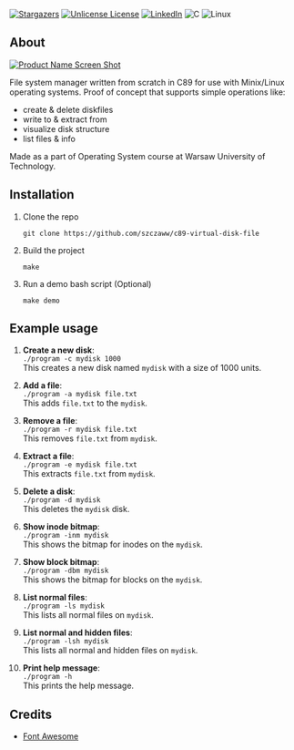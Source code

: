 <a id="readme-top"></a>

<!-- PROJECT SHIELDS -->
[![Stargazers][stars-shield]][stars-url]
[![Unlicense License][license-shield]][license-url]
[![LinkedIn][linkedin-shield]][linkedin-url]
![C](https://img.shields.io/badge/c-%2300599C.svg?style=for-the-badge&logo=c&logoColor=white)
![Linux](https://img.shields.io/badge/Linux-FCC624?style=for-the-badge&logo=linux&logoColor=black)


<!-- ABOUT THE PROJECT -->
## About

[![Product Name Screen Shot][product-screenshot]](https://example.com)

File system manager written from scratch in C89 for use with Minix/Linux operating systems. Proof of concept that supports simple operations like:
- create & delete diskfiles
- write to & extract from
- visualize disk structure
- list files & info

Made as a part of Operating System course at Warsaw University of Technology.

## Installation

1. Clone the repo
   ```
   git clone https://github.com/szczaww/c89-virtual-disk-file
   ```
2. Build the project
   ```
   make
   ```
3. Run a demo bash script (Optional) 
   ```
   make demo
   ```

<!-- USAGE EXAMPLES -->
## Example usage

1. **Create a new disk**:  
   `./program -c mydisk 1000`  
   This creates a new disk named `mydisk` with a size of 1000 units.

2. **Add a file**:  
   `./program -a mydisk file.txt`  
   This adds `file.txt` to the `mydisk`.

3. **Remove a file**:  
   `./program -r mydisk file.txt`  
   This removes `file.txt` from `mydisk`.

4. **Extract a file**:  
   `./program -e mydisk file.txt`  
   This extracts `file.txt` from `mydisk`.

5. **Delete a disk**:  
   `./program -d mydisk`  
   This deletes the `mydisk` disk.

6. **Show inode bitmap**:  
   `./program -inm mydisk`  
   This shows the bitmap for inodes on the `mydisk`.

7. **Show block bitmap**:  
   `./program -dbm mydisk`  
   This shows the bitmap for blocks on the `mydisk`.

8. **List normal files**:  
   `./program -ls mydisk`  
   This lists all normal files on `mydisk`.

9. **List normal and hidden files**:  
   `./program -lsh mydisk`  
   This lists all normal and hidden files on `mydisk`.

10. **Print help message**:  
    `./program -h`  
    This prints the help message.

<!-- ACKNOWLEDGMENTS -->
## Credits

* [Font Awesome](https://fontawesome.com)


<!-- MARKDOWN LINKS & IMAGES -->
[stars-shield]: https://img.shields.io/github/stars/othneildrew/Best-README-Template.svg?style=for-the-badge
[stars-url]: https://github.com/othneildrew/Best-README-Template/stargazers
[license-shield]: https://img.shields.io/github/license/othneildrew/Best-README-Template.svg?style=for-the-badge
[license-url]: https://github.com/othneildrew/Best-README-Template/blob/master/LICENSE.txt
[linkedin-shield]: https://img.shields.io/badge/-LinkedIn-black.svg?style=for-the-badge&logo=linkedin&colorB=555
[linkedin-url]: https://linkedin.com/in/othneildrew
[product-screenshot]: images/screenshot.png
[Next.js]: https://img.shields.io/badge/next.js-000000?style=for-the-badge&logo=nextdotjs&logoColor=white
